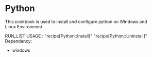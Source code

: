 # Python

This cookbook is used to install and configure python on Windows and Linux Environment

RUN_LIST USAGE : "recipe[Python::Install]"
                 "recipe[Python::Uninstall]"
Dependency:
+ windows


